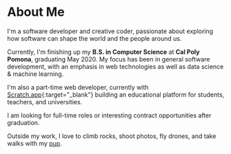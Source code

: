 # About Me

I'm a software developer and creative coder, passionate about exploring how software can shape the world and the people around us.

Currently, I'm finishing up my **B.S. in Computer Science** at **Cal Poly Pomona**, graduating May 2020. My focus has been in general software development, with an emphasis in web technologies as well as data science & machine learning.

I'm also a part-time web developer, currently with [Scratch.app](//scratch.app){:target="_blank"} building an educational platform for students, teachers, and universities.

I am looking for full-time roles or interesting contract opportunities after graduation.

Outside my work, I love to climb rocks, shoot photos, fly drones, and take walks with my [pup](//www.instagram.com/thatsabiglab/).

